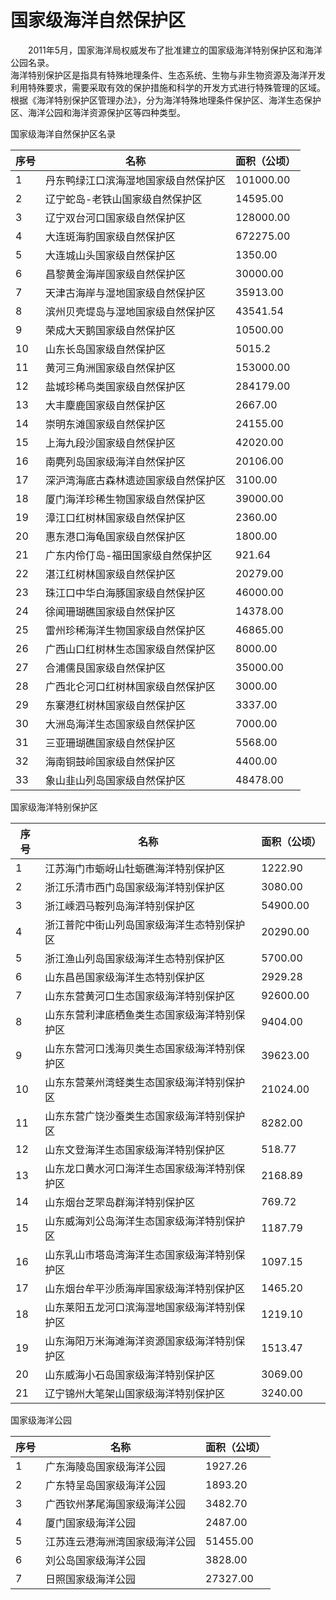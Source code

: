 # 国家级海洋自然保护区  

&emsp;&emsp;2011年5月，国家海洋局权威发布了批准建立的国家级海洋特别保护区和海洋公园名录。  
海洋特别保护区是指具有特殊地理条件、生态系统、生物与非生物资源及海洋开发利用特殊要求，需要采取有效的保护措施和科学的开发方式进行特殊管理的区域。根据《海洋特别保护区管理办法》，分为海洋特殊地理条件保护区、海洋生态保护区、海洋公园和海洋资源保护区等四种类型。  

国家级海洋自然保护区名录  

| 序号 | 名称 | 面积（公顷） |  
| --- | --- | --- |  
| 1 | 丹东鸭绿江口滨海湿地国家级自然保护区 | 101000.00 |  
| 2 | 辽宁蛇岛\-老铁山国家级自然保护区 | 14595.00 |  
| 3 | 辽宁双台河口国家级自然保护区 | 128000.00 |  
| 4 | 大连斑海豹国家级自然保护区 | 672275.00 |  
| 5 | 大连城山头国家级自然保护区 | 1350.00 |  
| 6 | 昌黎黄金海岸国家级自然保护区 | 30000.00 |  
| 7 | 天津古海岸与湿地国家级自然保护区 | 35913.00 |  
| 8 | 滨州贝壳堤岛与湿地国家级自然保护区 | 43541.54 |  
| 9 | 荣成大天鹅国家级自然保护区 | 10500.00 |  
| 10 | 山东长岛国家级自然保护区 | 5015.2 |  
| 11 | 黄河三角洲国家级自然保护区 | 153000.00 |  
| 12 | 盐城珍稀鸟类国家级自然保护区 | 284179.00 |  
| 13 | 大丰麇鹿国家级自然保护区 | 2667.00 |  
| 14 | 崇明东滩国家级自然保护区 | 24155.00 |  
| 15 | 上海九段沙国家级自然保护区 | 42020.00 |  
| 16 | 南麂列岛国家级海洋自然保护区 | 20106.00 |  
| 17 | 深沪湾海底古森林遗迹国家级自然保护区 | 3100.00 |  
| 18 | 厦门海洋珍稀生物国家级自然保护区 | 39000.00 |  
| 19 | 漳江口红树林国家级自然保护区 | 2360.00 |  
| 20 | 惠东港口海龟国家级自然保护区 | 1800.00 |  
| 21 | 广东内伶仃岛\-福田国家级自然保护区 | 921.64 |  
| 22 | 湛江红树林国家级自然保护区 | 20279.00 |  
| 23 | 珠江口中华白海豚国家级自然保护区 | 46000.00 |  
| 24 | 徐闻珊瑚礁国家级自然保护区 | 14378.00 |  
| 25 | 雷州珍稀海洋生物国家级自然保护区 | 46865.00 |  
| 26 | 广西山口红树林生态国家级自然保护区 | 8000.00 |  
| 27 | 合浦儒艮国家级自然保护区 | 35000.00 |  
| 28 | 广西北仑河口红树林国家级自然保护区 | 3000.00 |  
| 29 | 东寨港红树林国家级自然保护区 | 3337.00 |  
| 30 | 大洲岛海洋生态国家级自然保护区 | 7000.00 |  
| 31 | 三亚珊瑚礁国家级自然保护区 | 5568.00 |  
| 32 | 海南铜鼓岭国家级自然保护区 | 4400.00 |  
| 33 | 象山韭山列岛国家级自然保护区 | 48478.00 |  

国家级海洋特别保护区  

| 序号 | 名称 | 面积（公顷） |  
| --- | --- | --- |  
| 1 | 江苏海门市蛎岈山牡蛎礁海洋特别保护区 | 1222.90 |  
| 2 | 浙江乐清市西门岛国家级海洋特别保护区 | 3080.00 |  
| 3 | 浙江嵊泗马鞍列岛海洋特别保护区 | 54900.00 |  
| 4 | 浙江普陀中街山列岛国家级海洋生态特别保护区 | 20290.00 |  
| 5 | 浙江渔山列岛国家级海洋生态特别保护区 | 5700.00 |  
| 6 | 山东昌邑国家级海洋生态特别保护区 | 2929.28 |  
| 7 | 山东东营黄河口生态国家级海洋特别保护区 | 92600.00 |  
| 8 | 山东东营利津底栖鱼类生态国家级海洋特别保护区 | 9404.00 |  
| 9 | 山东东营河口浅海贝类生态国家级海洋特别保护区 | 39623.00 |  
| 10 | 山东东营莱州湾蛏类生态国家级海洋特别保护区 | 21024.00 |  
| 11 | 山东东营广饶沙蚕类生态国家级海洋特别保护区 | 8282.00 |  
| 12 | 山东文登海洋生态国家级海洋特别保护区 | 518.77 |  
| 13 | 山东龙口黄水河口海洋生态国家级海洋特别保护区 | 2168.89 |  
| 14 | 山东烟台芝罘岛群海洋特别保护区 | 769.72 |  
| 15 | 山东威海刘公岛海洋生态国家级海洋特别保护区 | 1187.79 |  
| 16 | 山东乳山市塔岛湾海洋生态国家级海洋特别保护区 | 1097.15 |  
| 17 | 山东烟台牟平沙质海岸国家级海洋特别保护区 | 1465.20 |  
| 18 | 山东莱阳五龙河口滨海湿地国家级海洋特别保护区 | 1219.10 |  
| 19 | 山东海阳万米海滩海洋资源国家级海洋特别保护区 | 1513.47 |  
| 20 | 山东威海小石岛国家级海洋特别保护区 | 3069.00 |  
| 21 | 辽宁锦州大笔架山国家级海洋特别保护区 | 3240.00 |  

国家级海洋公园  

| 序号 | 名称 | 面积（公顷） |  
| --- | --- | --- |  
| 1 | 广东海陵岛国家级海洋公园 | 1927.26 |  
| 2 | 广东特呈岛国家级海洋公园 | 1893.20 |  
| 3 | 广西钦州茅尾海国家级海洋公园 | 3482.70 |  
| 4 | 厦门国家级海洋公园 | 2487.00 |  
| 5 | 江苏连云港海洲湾国家级海洋公园 | 51455.00 |  
| 6 | 刘公岛国家级海洋公园 | 3828.00 |  
| 7 | 日照国家级海洋公园 | 27327.00 |  
<!-- Last processed: 2025-07-22 03:44:31 -->
